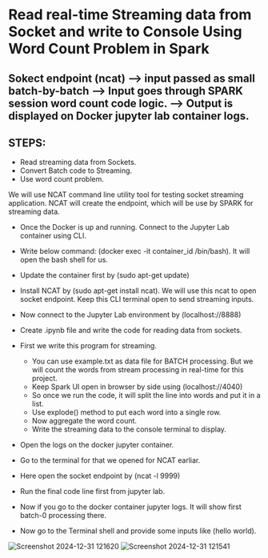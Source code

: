 # Read real-time Streaming data from Socket and write to Console Using Word Count Problem in Spark

## Sokect endpoint (ncat) --> input passed as small batch-by-batch --> Input goes through SPARK session word count code logic. --> Output is displayed on Docker jupyter lab container logs.

## STEPS:
- Read streaming data from Sockets.
- Convert Batch code to Streaming.
- Use word count problem.

We will use NCAT command line utility tool for testing socket streaming application.
NCAT will create the endpoint, which will be use by SPARK for streaming data.

- Once the Docker is up and running. Connect to the Jupyter Lab container using CLI.
- Write below command: (docker exec -it container_id /bin/bash). It will open the bash shell for us.
- Update the container first by (sudo apt-get update)
- Install NCAT by (sudo apt-get install ncat). We will use this ncat to open socket endpoint. Keep this CLI terminal open to send streaming inputs.
- Now connect to the Jupyter Lab environment by (localhost://8888)
- Create .ipynb file and write the code for reading data from sockets.
- First we write this program for streaming.
  - You can use example.txt as data file for BATCH processing. But we will count the words from stream processing in real-time for this project.
  - Keep Spark UI open in browser by side using (localhost://4040)
  - So once we run the code, it will split the line into words and put it in a list.
  - Use explode() method to put each word into a single row.
  - Now aggregate the word count.
  - Write the streaming data to the console terminal to display.

- Open the logs on the docker jupyter container.
- Go to the terminal for that we opened for NCAT earliar.
- Here open the socket endpoint by (ncat -l 9999)
- Run the final code line first from jupyter lab.
- Now if you go to the docker container jupyter logs. It will show first batch-0 processing there.
- Now go to the Terminal shell and provide some inputs like (hello world).

![Screenshot 2024-12-31 121620](https://github.com/user-attachments/assets/031b023d-73c5-4825-ab81-90781d9e748a)
![Screenshot 2024-12-31 121541](https://github.com/user-attachments/assets/7991f913-759e-42d7-bd89-e90d74a6fedd)
